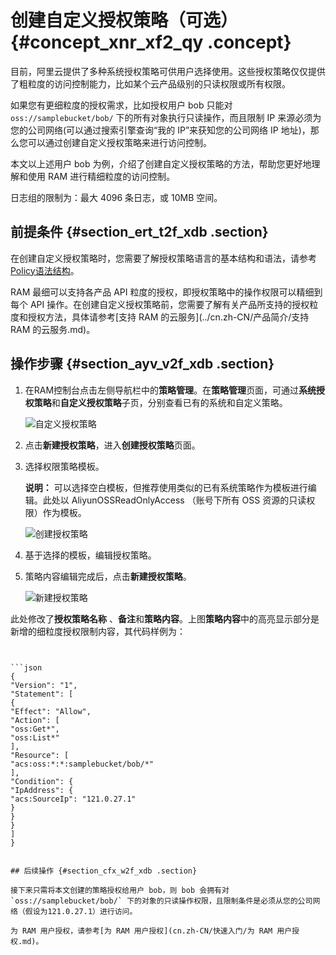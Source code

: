 # 创建自定义授权策略（可选） {#concept_xnr_xf2_qy .concept}

目前，阿里云提供了多种系统授权策略可供用户选择使用。这些授权策略仅仅提供了粗粒度的访问控制能力，比如某个云产品级别的只读权限或所有权限。

如果您有更细粒度的授权需求，比如授权用户 bob 只能对 `oss://samplebucket/bob/` 下的所有对象执行只读操作，而且限制 IP 来源必须为您的公司网络\(可以通过搜索引擎查询“我的 IP”来获知您的公司网络 IP 地址\)，那么您可以通过创建自定义授权策略来进行访问控制。

本文以上述用户 bob 为例，介绍了创建自定义授权策略的方法，帮助您更好地理解和使用 RAM 进行精细粒度的访问控制。

日志组的限制为：最大 4096 条日志，或 10MB 空间。

## 前提条件 {#section_ert_t2f_xdb .section}

在创建自定义授权策略时，您需要了解授权策略语言的基本结构和语法，请参考[Policy语法结构](../cn.zh-CN/用户指南/授权策略语言/Policy语法结构.md)。

RAM 最细可以支持各产品 API 粒度的授权，即授权策略中的操作权限可以精细到每个 API 操作。在创建自定义授权策略前，您需要了解有关产品所支持的授权粒度和授权方法，具体请参考[支持 RAM 的云服务](../cn.zh-CN/产品简介/支持 RAM 的云服务.md)。

## 操作步骤 {#section_ayv_v2f_xdb .section}

1.  在RAM控制台点击左侧导航栏中的**策略管理**。在**策略管理**页面，可通过**系统授权策略**和**自定义授权策略**子页，分别查看已有的系统和自定义策略。

    ![](http://static-aliyun-doc.oss-cn-hangzhou.aliyuncs.com/assets/img/12342/3536_zh-CN.png "自定义授权策略")

2.  点击**新建授权策略**，进入**创建授权策略**页面。
3.  选择权限策略模板。

    **说明：** 可以选择空白模板，但推荐使用类似的已有系统策略作为模板进行编辑。此处以 AliyunOSSReadOnlyAccess （账号下所有 OSS 资源的只读权限）作为模板。

    ![](http://static-aliyun-doc.oss-cn-hangzhou.aliyuncs.com/assets/img/12342/3539_zh-CN.png "创建授权策略")

4.  基于选择的模板，编辑授权策略。
5.  策略内容编辑完成后，点击**新建授权策略**。

    ![](http://static-aliyun-doc.oss-cn-hangzhou.aliyuncs.com/assets/img/12342/3541_zh-CN.png "新建授权策略")


此处修改了**授权策略名称** 、**备注**和**策略内容**。上图**策略内容**中的高亮显示部分是新增的细粒度授权限制内容，其代码样例为：

```


```json
{
"Version": "1",
"Statement": [
{
"Effect": "Allow",
"Action": [
"oss:Get*",
"oss:List*"
],
"Resource": [
"acs:oss:*:*:samplebucket/bob/*"
],
"Condition": {
"IpAddress": {
"acs:SourceIp": "121.0.27.1"
}
}
}
]
}

```

```

## 后续操作 {#section_cfx_w2f_xdb .section}

接下来只需将本文创建的策略授权给用户 bob，则 bob 会拥有对 `oss://samplebucket/bob/` 下的对象的只读操作权限，且限制条件是必须从您的公司网络（假设为121.0.27.1）进行访问。

为 RAM 用户授权，请参考[为 RAM 用户授权](cn.zh-CN/快速入门/为 RAM 用户授权.md)。

